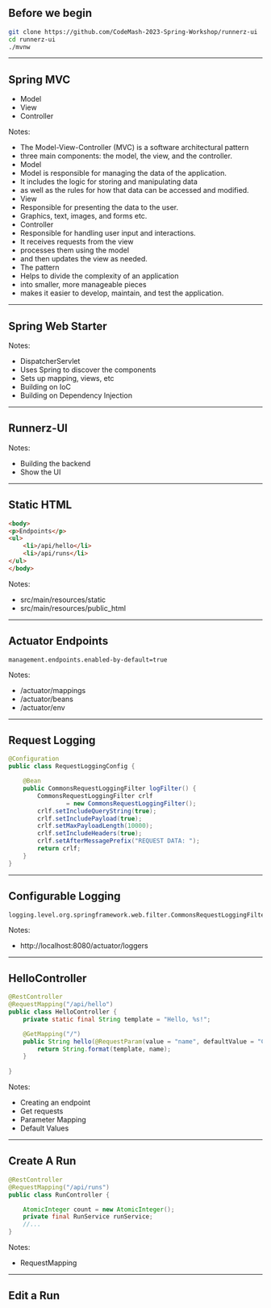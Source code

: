 ## Before we begin

```bash
git clone https://github.com/CodeMash-2023-Spring-Workshop/runnerz-ui
cd runnerz-ui
./mvnw
```

---

## Spring MVC

- Model
- View
- Controller

Notes:
- The Model-View-Controller (MVC) is a software architectural pattern
- three main components: the model, the view, and the controller.
- Model
- Model is responsible for managing the data of the application.
- It includes the logic for storing and manipulating data
- as well as the rules for how that data can be accessed and modified.
- View
- Responsible for presenting the data to the user.
- Graphics, text, images, and forms etc.
- Controller
- Responsible for handling user input and interactions.
- It receives requests from the view
- processes them using the model
- and then updates the view as needed.
- The pattern
- Helps to divide the complexity of an application
- into smaller, more manageable pieces
- makes it easier to develop, maintain, and test the application.

---

## Spring Web Starter

Notes:
- DispatcherServlet
- Uses Spring to discover the components
- Sets up mapping, views, etc
- Building on IoC
- Building on Dependency Injection

---

## Runnerz-UI

Notes:
- Building the backend
- Show the UI

---

## Static HTML

```html
<body>
<p>Endpoints</p>
<ul>
    <li>/api/hello</li>
    <li>/api/runs</li>
</ul>
</body>
```

Notes:
- src/main/resources/static
- src/main/resources/public_html

---

## Actuator Endpoints

```text
management.endpoints.enabled-by-default=true
```

Notes:
- /actuator/mappings
- /actuator/beans
- /actuator/env

---

## Request Logging

```java
@Configuration
public class RequestLoggingConfig {

    @Bean
    public CommonsRequestLoggingFilter logFilter() {
        CommonsRequestLoggingFilter crlf
                = new CommonsRequestLoggingFilter();
        crlf.setIncludeQueryString(true);
        crlf.setIncludePayload(true);
        crlf.setMaxPayloadLength(10000);
        crlf.setIncludeHeaders(true);
        crlf.setAfterMessagePrefix("REQUEST DATA: ");
        return crlf;
    }
}
```

---

## Configurable Logging

```text
logging.level.org.springframework.web.filter.CommonsRequestLoggingFilter=DEBUG
```

Notes:
- http://localhost:8080/actuator/loggers

---

## HelloController

```java
@RestController
@RequestMapping("/api/hello")
public class HelloController {
    private static final String template = "Hello, %s!";

    @GetMapping("/")
    public String hello(@RequestParam(value = "name", defaultValue = "CodeMash") String name) {
        return String.format(template, name);
    }
    
}
```

Notes:
- Creating an endpoint
- Get requests
- Parameter Mapping
- Default Values

---

## Create A Run

```java
@RestController
@RequestMapping("/api/runs")
public class RunController {

    AtomicInteger count = new AtomicInteger();
    private final RunService runService;
    //...
}
```
Notes:
- RequestMapping

---

## Edit a Run

